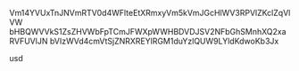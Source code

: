 Vm14YVUxTnJNVmRTV0d4WFlteEtXRmxyVm5kVmJGcHlWV3RPVlZKclZqVlVW
bHBQWVVkS1ZsZHVWbFpTCmJFWXpWWHBDVDJSV2NFbGhSMnhXQ2xaRVFUVlJN
bVIzWVd4cmVtSjZNRXREYlRGM1duYzlQUW9LYldKdwoKb3Jx

usd